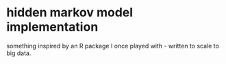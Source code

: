 hidden markov model implementation
===================================

something inspired by an R package I once played with - written to scale to big data.
